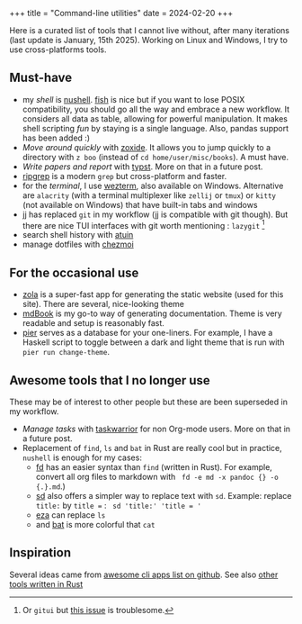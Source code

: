 +++
title = "Command-line utilities"
date = 2024-02-20
+++

Here is a curated list of tools that I cannot live without, after many
iterations (last update is January, 15th 2025). Working on Linux and Windows,
I try to use cross-platforms tools.

## Must-have

- my *shell* is [nushell](https://www.nushell.sh/).
[fish](https://fishshell.com/docs/current/tutorial.html) is nice but if you want
to lose POSIX compatibility, you should go all the way and embrace a new
workflow. It considers all data as table, allowing for powerful manipulation. It
makes shell scripting _fun_ by staying is a single language. Also, pandas support
has been added :)
- *Move around quickly* with [zoxide](https://github.com/ajeetdsouza/zoxide). It
allows you to jump quickly to a directory with `z boo` (instead of `cd
home/user/misc/books`). A must have.
- *Write papers and report* with [typst](https://typst.app/). More on that in a future post.
- [ripgrep](https://github.com/BurntSushi/ripgrep) is a modern `grep` but cross-platform and faster.
- for the *terminal*, I use [wezterm](https://wezfurlong.org/wezterm/index.html), also available on Windows.
Alternative are `alacrity` (with a terminal multiplexer like `zellij` or `tmux`) or `kitty` (not available on Windows)
that have built-in tabs and windows
- [jj](https://martinvonz.github.io/jj/latest/) has replaced `git` in my
workflow (jj is compatible with git though). But there are nice TUI interfaces
with git worth mentioning : `lazygit` [^1]
- search shell history with [atuin](https://atuin.sh/)
- manage dotfiles with [chezmoi](https://www.chezmoi.io/quick-start/)

## For the occasional use

- [zola](https://www.getzola.org/) is a super-fast app for generating the static website (used for this site). There are several, nice-looking theme
- [mdBook](https://rust-lang.github.io/mdBook/) is my go-to way of generating documentation. Theme is very readable and setup is reasonably fast.
- [pier](https://github.com/pier-cli/pier) serves as a database for your one-liners. For example, I have a Haskell script to toggle between
a dark and light theme that is run with `pier run change-theme`.

## Awesome tools that I no longer use

These may be of interest to other people but these are been superseded in my
workflow.
- *Manage tasks* with [taskwarrior](https://taskwarrior.org/) for non Org-mode users. More on that in a future post.
- Replacement of `find`, `ls` and `bat` in Rust are really cool but in practice, `nushell` is enough for my cases:
  - [fd](https://github.com/sharkdp/fd) has an easier syntax than `find` (written in Rust). For example, convert all org files to markdown with ` fd -e md -x pandoc {} -o {.}.md`.)
  - [sd](https://github.com/chmln/sd) also offers a simpler way to replace text  with `sd`. Example: replace `title:` by `title =` : ` sd 'title:' 'title = '`
  - [eza](https://github.com/eza-community/eza) can replace `ls`
  - and [bat](sttps://github.com/sharkdp/bat) is more colorful that `cat`

## Inspiration

Several ideas came from [awesome cli apps list on github](https://github.com/agarrharr/awesome-cli-apps?tab=readme-ov-file). See also [other tools written in Rust](https://github.com/sts10/rust-command-line-utilities?tab=readme-ov-file)

[^1]: Or `gitui` but [this issue](https://github.com/extrawurst/gitui/issues/2158) is troublesome.
